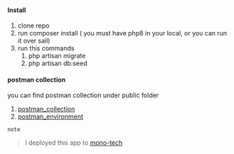 #### Install

1. clone repo
2. run composer install ( you must have php8 in your local, or you can run it over sail)
3. run this commands
   1. php artisan migrate
   2. php artisan db:seed
#### postman collection  
you can find postman collection under public folder
1. [postman_collection](https://github.com/atikla/monotech/blob/master/public/postman_collection.json)
1. [postman_environment](https://github.com/atikla/monotech/blob/master/public/postman_environment.json)

``note``
> I deployed this app to [mono-tech](https://monotech.herokuapp.com/api)
